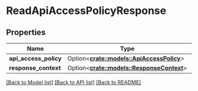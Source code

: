 # ReadApiAccessPolicyResponse

## Properties

Name | Type | Description | Notes
------------ | ------------- | ------------- | -------------
**api_access_policy** | Option<[**crate::models::ApiAccessPolicy**](ApiAccessPolicy.md)> |  | [optional]
**response_context** | Option<[**crate::models::ResponseContext**](ResponseContext.md)> |  | [optional]

[[Back to Model list]](../README.md#documentation-for-models) [[Back to API list]](../README.md#documentation-for-api-endpoints) [[Back to README]](../README.md)


